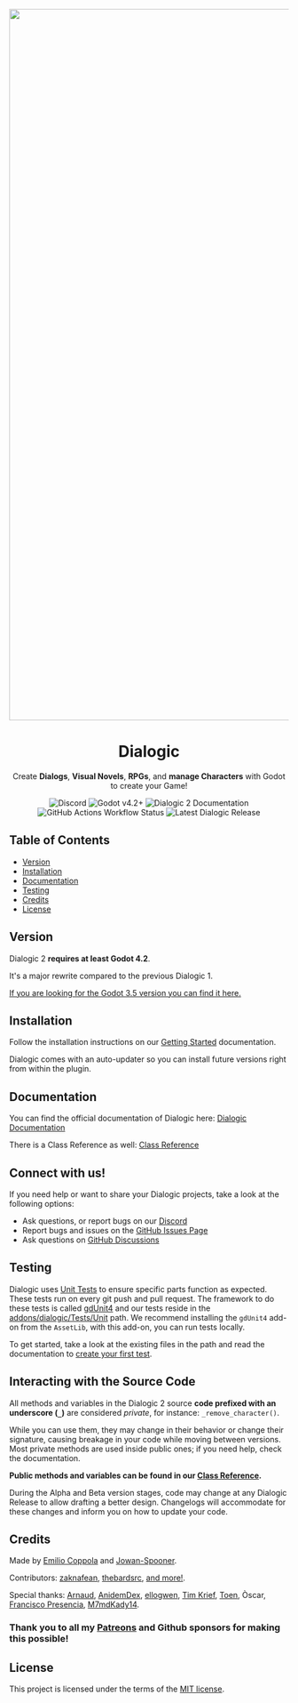 <p align="center">
  <img width="1280" alt="cover" src="https://user-images.githubusercontent.com/2206700/189457799-6327bab0-b085-4421-8640-6a18e395d17d.png">
</p>

<h1 align="center">Dialogic</h1>

<p align="center">
  Create <b>Dialogs</b>, <b>Visual Novels</b>, <b>RPGs</b>, and <b>manage Characters</b> with Godot to create your Game!
</p>

<p align="center">
  <a href="https://discord.gg/DjcDgDaTMe" target="_blank" style="text-decoration:none"><img alt="Discord" src="https://img.shields.io/discord/628713677239091231?logo=discord&labelColor=CFC9C8&color=646FA9"></a>
  <a href="https://godotengine.org/download/" target="_blank" style="text-decoration:none"><img alt="Godot v4.2+" src="https://img.shields.io/badge/Godot-v4.2+-%23478cbf?labelColor=CFC9C8&color=49A9B4" /></a>
  <a href="https://docs.dialogic.pro/introduction.html" target="_blank" style="text-decoration:none"><img alt="Dialogic 2 Documentation" src="https://img.shields.io/badge/documention-online-green?labelColor=CFC9C8&color=6BCD69"></a>
  <img alt="GitHub Actions Workflow Status" src="https://img.shields.io/github/actions/workflow/status/dialogic-godot/dialogic/unit_test.yml?labelColor=CFC9C8&color=DBDCB8">
  <img alt="Latest Dialogic Release" src="https://img.shields.io/github/v/release/dialogic-godot/dialogic?include_prereleases&labelColor=CFC9C8&color=CBA18C"> 
</p>

## Table of Contents
- [Version](#version)
- [Installation](#installation)
- [Documentation](#documentation)
- [Testing](#testing)
- [Credits](#credits)
- [License](#license)

## Version

Dialogic 2 **requires at least Godot 4.2**.

It's a major rewrite compared to the previous Dialogic 1.

[If you are looking for the Godot 3.5 version you can find it here.](https://github.com/dialogic-godot/dialogic/tree/dialogic-1)

## Installation
Follow the installation instructions on our [Getting Started](https://docs.dialogic.pro/getting-started.html#1-installation--activation) documentation.

Dialogic comes with an auto-updater so you can install future versions right from within the plugin.

## Documentation
You can find the official documentation of Dialogic here: [Dialogic Documentation](https://docs.dialogic.pro/)

There is a Class Reference as well: [Class Reference](https://docs.dialogic.pro/class_index.html)


## Connect with us!
If you need help or want to share your Dialogic projects, take a look at the following options:

- Ask questions, or report bugs on our [Discord](https://discord.gg/DjcDgDaTMe)
- Report bugs and issues on the [GitHub Issues Page](https://github.com/dialogic-godot/dialogic/issues)
- Ask questions on [GitHub Discussions](https://github.com/dialogic-godot/dialogic/discussions)

## Testing
Dialogic uses [Unit Tests](https://en.wikipedia.org/wiki/Unit_testing) to ensure specific parts function as expected. These tests run on every git push and pull request. The framework to do these tests is called [gdUnit4](https://github.com/MikeSchulze/gdUnit4) and our tests reside in the [addons/dialogic/Tests/Unit](https://github.com/dialogic-godot/dialogic/tree/main/addons/dialogic/Tests/Unit) path. We recommend installing the `gdUnit4` add-on from the `AssetLib`, with this add-on, you can run tests locally.

To get started, take a look at the existing files in the path and read the documentation to [create your first test](https://mikeschulze.github.io/gdUnit4/first_steps/firstTest/).

## Interacting with the Source Code
All methods and variables in the Dialogic 2 source **code prefixed with an underscore (`_`)** are considered *private*, for instance: `_remove_character()`.

While you can use them, they may change in their behavior or change their signature, causing breakage in your code while moving between versions.
Most private methods are used inside public ones; if you need help, check the documentation.

**Public methods and variables can be found in our [Class Reference](https://docs.dialogic.pro/class_index.html).**

During the Alpha and Beta version stages, code may change at any Dialogic Release to allow drafting a better design.
Changelogs will accommodate for these changes and inform you on how to update your code.


## Credits
Made by [Emilio Coppola](https://github.com/coppolaemilio) and [Jowan-Spooner](https://github.com/Jowan-Spooner).

Contributors: [zaknafean](https://github.com/zaknafean), [thebardsrc](https://github.com/thebardsrc), [and more!](https://github.com/dialogic-godot/dialogic/graphs/contributors).

Special thanks: [Arnaud](https://github.com/arnaudvergnet), [AnidemDex](https://github.com/AnidemDex), [ellogwen](https://github.com/ellogwen), [Tim Krief](https://github.com/timkrief), [Toen](https://twitter.com/ToenAndreMC), Òscar, [Francisco Presencia](https://francisco.io/), [M7mdKady14](https://github.com/M7mdKady14).

### Thank you to all my [Patreons](https://www.patreon.com/coppolaemilio) and Github sponsors for making this possible!

## License
This project is licensed under the terms of the [MIT license](https://github.com/dialogic-godot/dialogic/blob/main/LICENSE).
